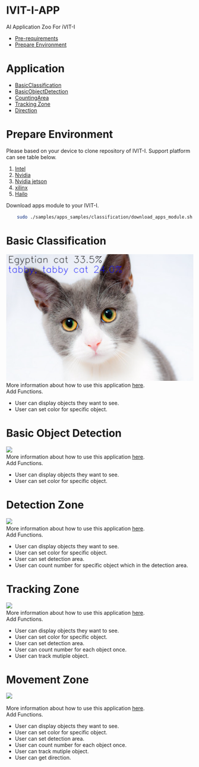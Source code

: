 # IVIT-I-APP
AI Application Zoo For iVIT-I
* [Pre-requirements](#pre-requirements)
* [Prepare Environment](#prepare-environment)
# Application

* [BasicClassification](#basicclassification)
* [BasicObjectDetection](#basicobjectdetection)
* [CountingArea](#countingarea)
* [Tracking Zone](#tracking-zone)
* [Direction](#direction)

# Prepare Environment
Please based on your device to clone repository of IVIT-I. 
Support platform can see table below.

1. [Intel](https://github.com/InnoIPA/ivit-i-intel)
2. [Nvidia](https://github.com/InnoIPA/ivit-i-nvidia)
3. [Nvidia jetson](https://github.com/InnoIPA/ivit-i-jetson)
4. [xilinx](https://github.com/InnoIPA/ivit-i-xilinx)
5. [Hailo](https://github.com/MaxChangInnodisk/ivit-i-hailo)

Download apps module to your IVIT-I.
```bash
    sudo ./samples/apps_samples/classification/download_apps_module.sh 
```

 

# Basic Classification
![](./docs/figure/Basic_Classification.png)  
More information about how to use this application [here](./docs/Basic_Classification.md).    
Add Functions.
* User can display objects they want to see. 
* User can set color for specific object.

# Basic Object Detection
![](./docs/figure/Basic_Object_Detection.gif)  
More information about how to use this application [here](./docs/Basic_Object_Detection.md).    
Add Functions.
* User can display objects they want to see. 
* User can set color for specific object.

# Detection Zone
![](./docs/figure/Detection_Zone.gif)  
More information about how to use this application [here](./docs/Detection_Zone.md).  
Add Functions.
* User can display objects they want to see. 
* User can set color for specific object.
* User can set detection area.
* User can count number for specific object which in the detection area.
# Tracking Zone
![](./docs/figure//Tracking_Zone.gif)  
More information about how to use this application [here](./docs/Tracking_Zone.md).  
Add Functions.
* User can display objects they want to see. 
* User can set color for specific object.
* User can set detection area.
* User can count number for each object once.
* User can track mutiple object.
# Movement Zone
![](./docs/figure//Movement_Zone.gif)  

More information about how to use this application [here](./docs/Movement_Zone.md).  
Add Functions.
* User can display objects they want to see. 
* User can set color for specific object.
* User can set detection area.
* User can count number for each object once.
* User can track mutiple object.
* User can get direction.

